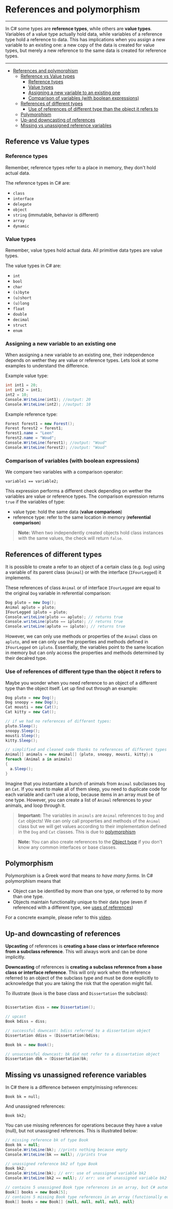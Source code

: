 # References and polymorphism

---
In C# some types are **reference types**, while others are **value types**. Variables of a value type actually hold data, while variables of a reference type hold a reference to data. 
This has implications when you assign a new variable to an existing one: a new copy of the data is created for value types, but merely a new reference to the same data is created for reference types.

---

- [References and polymorphism](#references-and-polymorphism)
  - [Reference vs Value types](#reference-vs-value-types)
    - [Reference types](#reference-types)
    - [Value types](#value-types)
    - [Assigning a new variable to an existing one](#assigning-a-new-variable-to-an-existing-one)
    - [Comparison of variables (with boolean expressions)](#comparison-of-variables-with-boolean-expressions)
  - [References of different types](#references-of-different-types)
    - [Use of references of different type than the object it refers to](#use-of-references-of-different-type-than-the-object-it-refers-to)
  - [Polymorphism](#polymorphism)
  - [Up-and downcasting of references](#up-and-downcasting-of-references)
  - [Missing vs unassigned reference variables](#missing-vs-unassigned-reference-variables)

## Reference vs Value types

### Reference types

Remember, reference types refer to a place in memory, they don't hold actual data.

The reference types in C# are:

- `class`
- `interface`
- `delegate`
- `object`
- `string` (immutable, behavior is different)
- `array`
- `dynamic`

### Value types

Remember, value types hold actual data. All primitive data types are value types.

The value types in C# are:

- `int`
- `bool`
- `char`
- `(s)byte`
- `(u)short`
- `(u)long`
- `float`
- `double`
- `decimal`
- `struct`
- `enum`

### Assigning a new variable to an existing one

When assigning a new variable to an existing one, their independence depends on wether they are value or reference types. Lets look at some examples to understand the difference.

Example value type:

```c#
int int1 = 20;
int int2 = int1;
int2 = 10;
Console.WriteLine(int1); //output: 20
Console.WriteLine(int2); //output: 10
```

Example reference type:

```c#
Forest forest1 = new Forest();
Forest forest2 = forest1;
forest1.name = "Leen"
forest2.name = "Woud";
Console.WriteLine(forest1); //output: "Woud"
Console.WriteLine(forest2); //output: "Woud"
```

### Comparison of variables (with boolean expressions)

We compare two variables with a comparison operator:

`variable1 == variable2;`

This expression performs a different check depending on wether the variables are value or reference types. The comparison expression returns `true` if the variables of type:

- value type: hold the same data (**value comparison**)
- reference type: refer to the same location in memory (**referential comparison**)

>**Note:** When two independently created objects hold class instances with the same values, the check will return `false`.

## References of different types

It is possible to create a refer to an object of a certain class (e.g. `Dog`) using a variable of its parent class (`Animal`) or with the interface (`IFourLegged`) it implements.

These references of class `Animal` or of interface `IFourLegged` are equal to the original `Dog` variable in referential comparison:

````c#
Dog pluto = new Dog();
Animal apluto = pluto;
IFourLegged ipluto = pluto;
Console.writeLine(pluto == apluto); // returns true
Console.writeLine(pluto == ipluto); // returns true
Console.writeLine(apluto == ipluto); // returns true
````
However, we can only use methods or properties of the `Animal` class on `apluto`, and we can only use the properties and methods defined in `IFourLegged` on `ipluto`. Essentially, the variables point to the same location in memory but can only access the properties and methods determined by their decalred type.

### Use of references of different type than the object it refers to

Maybe you wonder when you need reference to an object of a different type than the object itself. Let up find out through an example:

```c#
Dog pluto = new Dog();
Dog snoopy = new Dog();
Cat mousti = new Cat();
Cat kitty = new Cat();

// if we had no references of different types:
pluto.Sleep();
snoopy.Sleep();
mousti.Sleep();
kitty.Sleep();

// simplified and cleaned code thanks to references of different types
Animal[] animals = new Animal[] {pluto, snoopy, mousti, kitty};s
foreach (Animal a in animals)
{
  a.Sleep();
}
```
Imagine that you instantiate a bunch of animals from `Animal` subclasses `Dog` an `Cat`. If you want to make all of them sleep, you need to duplicate code for each variable and can't use a loop, because items in an array must be of one type. However, you can create a list of `Animal` references to your animals, and loop through it.

> **Important:** The variables in `animals` are `Animal` references to `Dog` and `Cat` objects!
> We can only call properties and methods of the `Animal` class but we will get values according to their implementation defined in the `Dog` and `Cat` classes.
> This is due to [polymorphism](#polymorphism)

>**Note:** You can also create references to the [Object type](15_object_class) if you don't know any common interfaces or base classes.

## Polymorphism

Polymorphism is a Greek word that means *to have many forms*. In C# polymorphism means that

- Object can be identified by more than one type, or referred to by more than one type.
- Objects maintain functionality unique to their data type (even if referenced with a different type, see [uses of references](#use-of-references-of-different-type-than-the-object-it-refers-to))

For a concrete example, please refer to this [video](https://www.youtube.com/watch?v=nYCMW3kfTvslymorphism).

## Up-and downcasting of references

**Upcasting** of references is **creating a base class or interface reference from a subclass reference**. This will always work and can be done implicitly.

**Downcasting** of references is **creating a subclass reference from a base class or interface reference**. This will only work when the reference referred to an object of the subclass type and must be done explicitly to acknowledge that you are taking the risk that the operation might fail.

To illustrate (`Book` is the base class and `Dissertation` the subclass):

```c#

Dissertation diss = new Dissertation();

// upcast
Book bdiss = diss;

// successful downcast: bdiss referred to a dissertation object
Dissertation ddiss = (Dissertation)bdiss;
```

```c#
Book bk = new Book();

// unsuccessful downcast: bk did not refer to a dissertation object
Dissertation dbk = (Dissertation)bk;
```

## Missing vs unassigned reference variables

In C# there is a difference between empty/missing references:

`Book bk = null;`

And unassigned references:

`Book bk2;`

You can use missing references for operations because they have a value (null), but not unassigned references. This is illustrated below:

```c#
// missing reference bk of type Book
Book bk = null;
Console.WriteLine(bk); //prints nothing because empty
Console.WriteLine(bk == null); //prints true

// unassigned reference bk2 of type Book
Book bk2;
Console.WriteLine(bk); // err: use of unassigned variable bk2
Console.WriteLine(bk2 == null); // err: use of unassigned variable bk2

// contains 5 unassigned Book type references in an array, but C# automatically then assigns null to them
Book[] books = new Book[5];
// contains 5 missing Book type references in an array (functionally equivalent to the statement above)
Book[] books = new Book[] {null, null, null, null, null}
```


